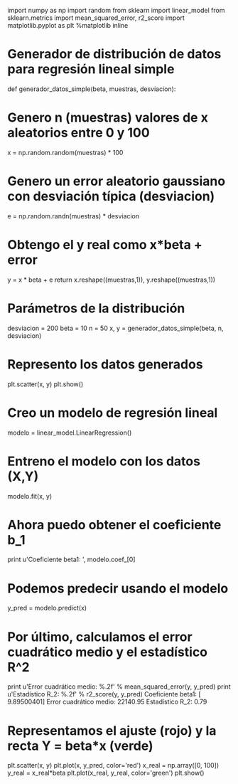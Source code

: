 import numpy as np
import random
from sklearn import linear_model
from sklearn.metrics import mean_squared_error, r2_score
import matplotlib.pyplot as plt
%matplotlib inline
 
# Generador de distribución de datos para regresión lineal simple
def generador_datos_simple(beta, muestras, desviacion):
# Genero n (muestras) valores de x aleatorios entre 0 y 100
x = np.random.random(muestras) * 100
# Genero un error aleatorio gaussiano con desviación típica (desviacion)
e = np.random.randn(muestras) * desviacion
# Obtengo el y real como x*beta + error
y = x * beta + e
return x.reshape((muestras,1)), y.reshape((muestras,1))
 
# Parámetros de la distribución
desviacion = 200
beta = 10
n = 50
x, y = generador_datos_simple(beta, n, desviacion)
 
# Represento los datos generados
plt.scatter(x, y)
plt.show()
# Creo un modelo de regresión lineal
modelo = linear_model.LinearRegression()
 
# Entreno el modelo con los datos (X,Y)
modelo.fit(x, y)
# Ahora puedo obtener el coeficiente b_1
print u'Coeficiente beta1: ', modelo.coef_[0]
 
# Podemos predecir usando el modelo
y_pred = modelo.predict(x)
 
# Por último, calculamos el error cuadrático medio y el estadístico R^2
print u'Error cuadrático medio: %.2f' % mean_squared_error(y, y_pred)
print u'Estadístico R_2: %.2f' % r2_score(y, y_pred)
Coeficiente beta1:  [ 9.89500401]
Error cuadrático medio: 22140.95
Estadístico R_2: 0.79
# Representamos el ajuste (rojo) y la recta Y = beta*x (verde)
plt.scatter(x, y)
plt.plot(x, y_pred, color='red')
x_real = np.array([0, 100])
y_real = x_real*beta
plt.plot(x_real, y_real, color='green')
plt.show()

